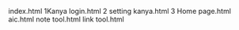 index.html
1Kanya login.html
2 setting kanya.html
3 Home page.html
aic.html
note tool.html
link tool.html
